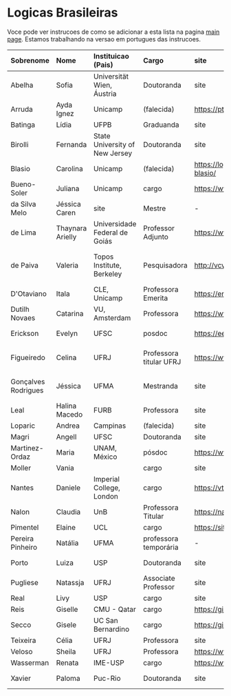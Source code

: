# Logicas Brasileiras

Voce pode ver instrucoes de como se adicionar a esta lista na pagina [main page](https://womeninlogic.github.io/WiLSpreadsheets/). Estamos trabalhando na versao em portugues das instrucoes.

| Sobrenome | Nome | Instituicao (Pais) | Cargo | site | Areas (separar por virgulas) | 
|:-|:-|:-|:-|:-|:-|
Abelha | Sofia | Universität Wien, Áustria | Doutoranda | site | filosofia da lógica
Arruda | Ayda Ignez | Unicamp | (falecida) | https://pt.wikipedia.org/wiki/Ayda_Ignez_Arruda | lógica paraconsistente
Batinga | Lídia | UFPB | Graduanda | site | - 
Birolli | Fernanda | State University of New Jersey | Doutoranda | site | paradoxos
Blasio | Carolina | Unicamp | (falecida)  | https://logicasbrasileiras.wordpress.com/dia-carol-blasio/ | lógicas polivalentes
Bueno-Soler | Juliana | Unicamp | cargo | https://www.cle.unicamp.br/cle/juliana-bueno-soler | lógicas paraconsistentes
da Silva Melo | Jéssica Caren | site | Mestre | - | Filosofia da lógica
de Lima | Thaynara Arielly | Universidade Federal de Goiás | Professor Adjunto | https://ww2.inf.ufg.br/~daniel/effa/authors/thaynara/ | Métodos Formais
de Paiva | Valeria | Topos Institute, Berkeley | Pesquisadora| http://vcvpaiva.github.io/ | categorical logic, linear logic, natural deduction
D'Otaviano | Itala | CLE, Unicamp | Professora Emerita | https://en.wikipedia.org/wiki/Itala_D%27Ottaviano | areas
Dutilh Novaes | Catarina | VU, Amsterdam | Professora | https://www.cdutilhnovaes.com/| história da lógica
Erickson | Evelyn | UFSC | posdoc | https://eerickson.weebly.com/ | filosofia da logica
Figueiredo | Celina | UFRJ | Professora titular UFRJ | https://www.cos.ufrj.br/~celina/ | graph theory, theory of computing
Gonçalves Rodrigues | Jéssica | UFMA | Mestranda | site | Filosofia da lógica, paradoxos
Leal | Halina Macedo | FURB | Professora | site | areas
Loparic | Andrea | Campinas | (falecida) | site | areas
Magri | Angell | UFSC | Doutoranda | site | lógica temporal
Martinez-Ordaz | Maria | UNAM, México | pósdoc | https://www.mariamartinezordaz.com/ | lógica filosófica
Moller | Vania | |  cargo | site | areas
Nantes | Daniele | Imperial College, London | cargo | https://vtss.doc.ic.ac.uk/people/nantes.html | areas
Nalon | Claudia | UnB | Professora Titular | https://nalon.org/ | areas
Pimentel | Elaine | UCL |cargo | https://sites.google.com/site/elainepimentel/ | proof theory
Pereira Pinheiro | Natália | UFMA | professora temporária | - | Lógica modal
Porto | Luiza | USP | Doutoranda | site | definibilidade, lógica abstrata
Pugliese | Natassja | UFRJ | Associate Professor | site | ensino de lógica
Real | Livy | USP | cargo |  site | areas
Reis | Giselle | CMU - Qatar | cargo | https://gisellereis.com/ | areas
Secco | Gisele | UC San Bernardino | cargo | https://giselesecco.site/ | ensino de lógica
Teixeira | Célia | UFRJ | Professora | site | lógica filosófica
Veloso | Sheila | UFRJ | Professora | https://www.cos.ufrj.br/~sheila/ | areas
Wasserman | Renata | IME-USP | cargo | https://www.ime.usp.br/~renata/  | areas
Xavier | Paloma | Puc-Rio | Doutoranda | site | Filosofia da lógica
